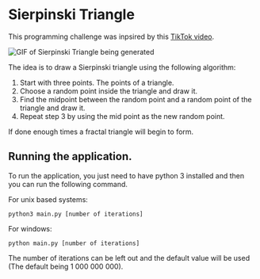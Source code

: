 # Sierpinski Triangle

This programming challenge was inpsired by this [TikTok video](https://vm.tiktok.com/ZMNNk5PW7/?k=1).

![GIF of Sierpinski Triangle being generated](https://github.com/Wolfman13/Sierpinski_Triangle/blob/main/Sierpinski_Triangle.gif)

The idea is to draw a Sierpinski triangle using the following algorithm:
1. Start with three points. The points of a triangle.
2. Choose a random point inside the triangle and draw it.
3. Find the midpoint between the random point and a random point of the triangle and draw it.
4. Repeat step 3 by using the mid point as the new random point.

If done enough times a fractal triangle will begin to form.

## Running the application.

To run the application, you just need to have python 3 installed and then you can run the following command.

For unix based systems:

    python3 main.py [number of iterations]

For windows:

    python main.py [number of iterations]

The number of iterations can be left out and the default value will be used (The default being 1 000 000 000).